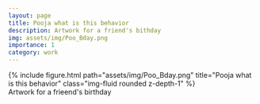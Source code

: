 ```yaml
---
layout: page
title: Pooja what is this behavior
description: Artwork for a friend's bithday
img: assets/img/Poo_Bday.png
importance: 1
category: work
---
```


<div class="row">
    <div class="col-sm mt-3 mt-md-0">
        {% include figure.html path="assets/img/Poo_Bday.png" title="Pooja what is this behavior" class="img-fluid rounded z-depth-1" %}
    </div>
</div>
<div class="caption">
    Artwork for a frieend's birthday
</div>
